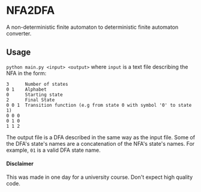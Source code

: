 # NFA2DFA
A non-deterministic finite automaton to deterministic finite automaton converter.

## Usage
`python main.py <input> <output>` 
where `input` is a text file describing the NFA in the form:
```
3      Number of states
0 1    Alphabet
0      Starting state
2      Final State
0 0 1  Transition function (e.g from state 0 with symbol '0' to state 1)
0 0 0
0 1 0
1 1 2
```
The output file is a DFA described in the same way as the input file. Some of the DFA's state's names are a concatenation of the NFA's state's names. For example, `01` is a valid DFA state name. 

#### Disclaimer
This was made in one day for a university course. Don't expect high quality code.

